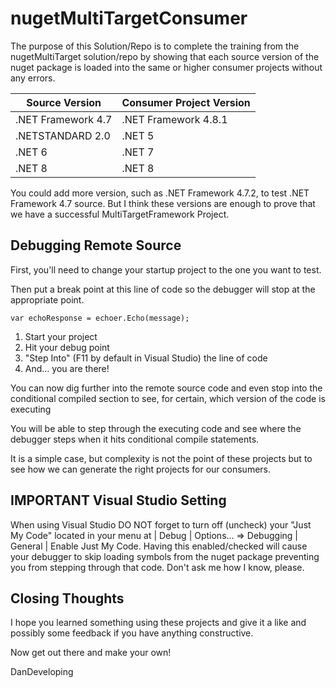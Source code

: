 
# nugetMultiTargetConsumer

The purpose of this Solution/Repo is to complete the training from the nugetMultiTarget solution/repo by showing that each source version of the nuget package is loaded into the same or higher consumer projects without any errors.

| Source Version | Consumer Project Version |
| --- | --- | 
| .NET Framework 4.7 | .NET Framework 4.8.1 |
| .NETSTANDARD 2.0 | .NET 5 | 
| .NET 6 | .NET 7 | 
| .NET 8 | .NET 8 | 

You could add more version, such as .NET Framework 4.7.2, to test .NET Framework 4.7 source. But I think these versions are enough to prove that we have a successful MultiTargetFramework Project. 

## Debugging Remote Source

First, you'll need to change your startup project to the one you want to test. 

Then put a break point at this line of code so the debugger will stop at the appropriate point. 

```
var echoResponse = echoer.Echo(message);
```

1. Start your project 
1. Hit your debug point
1. "Step Into" (F11 by default in Visual Studio) the line of code
1. And... you are there! 

You can now dig further into the remote source code and even stop into the conditional compiled section to see, for certain, which version of the code is executing 

You will be able to step through the executing code and see where the debugger steps when it hits conditional compile statements. 

It is a simple case, but complexity is not the point of these projects but to see how we can generate the right projects for our consumers. 

## IMPORTANT Visual Studio Setting

When using Visual Studio DO NOT forget to turn off (uncheck) your "Just My Code" located in your menu at | Debug | Options... => Debugging | General | Enable Just My Code.  Having this enabled/checked will cause your debugger to skip loading symbols from the nuget package preventing you from stepping through that code.  Don't ask me how I know, please.

## Closing Thoughts 

I hope you learned something using these projects and give it a like and possibly some feedback if you have anything constructive. 

Now get out there and make your own! 

DanDeveloping

